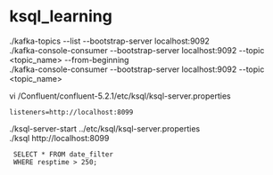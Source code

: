 # ksql_learning

./kafka-topics --list --bootstrap-server localhost:9092  
./kafka-console-consumer --bootstrap-server localhost:9092 --topic <topic_name> --from-beginning  
./kafka-console-consumer --bootstrap-server localhost:9092 --topic <topic_name>  

vi /Confluent/confluent-5.2.1/etc/ksql/ksql-server.properties  
```
listeners=http://localhost:8099
```
./ksql-server-start ../etc/ksql/ksql-server.properties  
./ksql http://localhost:8099  

```CREATE STREAM slow_resp AS
 SELECT * FROM date_filter
 WHERE resptime > 250;
 ```
